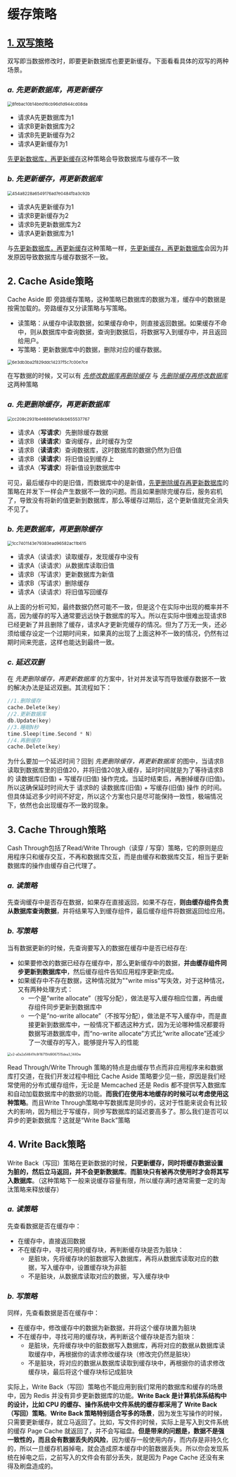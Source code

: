 # 缓存策略

## <u>1. 双写策略</u>

双写即当数据修改时，即要更新数据库也要更新缓存。下面看看具体的双写的两种场景。

### *a. 先更新数据库，再更新缓存*

<img src="image/8febac10b14bed16cb96d1d944cd08da.png" alt="8febac10b14bed16cb96d1d944cd08da" style="zoom: 67%;" />

- 请求A先更数据库为1
- 请求B更新数据库为2
- 请求B先更新缓存为2
- 请求A更新缓存为1

<u>先更新数据库，再更新缓存</u>这种策略会导致数据库与缓存不一致

### *b. 先更新缓存，再更新数据库*

<img src="image/454a8228a6549176ad7e0484fba3c92b.png" alt="454a8228a6549176ad7e0484fba3c92b" style="zoom:67%;" />

- 请求A先更新缓存为1
- 请求B更新缓存为2
- 请求B先更新数据库为2
- 请求A更新数据库为1

与<u>先更新数据库，再更新缓存</u>这种策略一样，<u>先更新缓存，再更新数据库</u>会因为并发原因导致数据库与缓存数据不一致。

## 2. Cache Aside策略

Cache Aside 即 旁路缓存策略，这种策略已数据库的数据为准，缓存中的数据是按需加载的。旁路缓存又分读策略与写策略。

- 读策略：从缓存中读取数据，如果缓存命中，则直接返回数据。如果缓存不命中，则从数据库中查询数据，查询到数据后，将数据写入到缓存中，并且返回给用户。
- 写策略：更新数据库中的数据，删除对应的缓存数据。

<img src="image/6e3db3ba2f829ddc14237f5c7c00e7ce.png" alt="6e3db3ba2f829ddc14237f5c7c00e7ce" style="zoom:67%;" />

在写数据的时候，又可以有 <u>*先修改数据库再删除缓存*</u> 与 <u>*先删除缓存再修改数据库*</u> 这两种策略

### *a. 先更删除缓存，再更新数据库*

<img src="image/cc208c2931b4e889d1a58cb655537767.png" alt="cc208c2931b4e889d1a58cb655537767" style="zoom:67%;" />

- 请求A（**写请求**）先删除缓存数据
- 请求B（**读请求**）查询缓存，此时缓存为空
- 请求B（**读请求**）查询数据库，这时数据库的数据仍然为旧值
- 请求B（**读请求**）将旧值设到缓存上
- 请求A（**写请求**）将新值设到数据库中

可见，最后缓存中的是旧值，而数据库中的是新值，<u>先更删除缓存再更新数据库</u>的策略在并发下一样会产生数据不一致的问题。而且如果删除完缓存后，服务宕机了，导致没有将新的值更新到数据库，那么等缓存过期后，这个更新值就完全消失不见了。

### *b. 先更数据库，再更删除缓存*

<img src="image/1cc7401143e79383ead96582ac11b615.png" alt="1cc7401143e79383ead96582ac11b615" style="zoom:67%;" />

- 请求A（读请求）读取缓存，发现缓存中没有
- 请求A（读请求）从数据库读取旧值
- 请求B（写请求）更新数据库为新值
- 请求B（写请求）删除缓存
- 请求A（读请求）将旧值写回缓存

从上面的分析可知，最终数据仍然可能不一致，但是这个在实际中出现的概率并不高，因为缓存的写入通常要远远快于数据库的写入。所以在实际中很难出现请求B已经更新了并且删除了缓存，请求A才更新完缓存的情况。但为了万无一失，还必须给缓存设定一个过期时间来，如果真的出现了上面这种不一致的情况，仍然有过期时间来兜底，这样也能达到最终一致。

### *c. 延迟双删*

在 *先更删除缓存，再更新数据库* 的方案中，针对并发读写而导致缓存数据不一致的解决办法是延迟双删。其流程如下：

```go
//1.删除缓存
cache.Delete(key)
//2.更新数据库
db.Update(key)
//3.睡眠N秒
time.Sleep(time.Second * N)
//4.再删缓存
cache.Delete(key)
```

为什么要加一个延迟时间？回到 *先更删除缓存，再更新数据库* 的图中，当请求B读取到数据库里的旧值20，并将旧值20放入缓存，延时时间就是为了等待请求B的 读数据库(旧值) + 写缓存(旧值) 操作完成。当延时结束后，再删掉缓存(旧值)。 所以这确保延时时间大于 请求B的 读数据库(旧值) + 写缓存(旧值) 操作 的时间。但具体延迟多少时间不好定，所以这个方案也只是尽可能保持一致性，极端情况下，依然也会出现缓存不一致的现象。

## 3. Cache Through策略

Cash Through包括了Read/Write Through（读穿 / 写穿）策略，它的原则是应用程序只和缓存交互，不再和数据库交互，而是由缓存和数据库交互，相当于更新数据库的操作由缓存自己代理了。

### *a. 读策略*

先查询缓存中是否存在数据，如果存在直接返回，如果不存在，**则由缓存组件负责从数据库查询数据**，并将结果写入到缓存组件，最后缓存组件将数据返回给应用。

### *b. 写策略*

当有数据更新的时候，先查询要写入的数据在缓存中是否已经存在:

- 如果要修改的数据已经存在缓存中，那么更新缓存中的数据，**并由缓存组件同步更新到数据库中**，然后缓存组件告知应用程序更新完成。
- 如果缓存中不存在数据，这种情况就为""write miss"写失效，对于这种情况，又有两种处理方式：
  - 一个是“write allocate”（按写分配），做法是写入缓存相应位置，再由缓存组件同步更新到数据库中
  - 一个是“no-write allocate”（不按写分配），做法是不写入缓存中，而是直接更新到数据库中，一般情况下都选这种方式，因为无论哪种情况都要将数据写进数据库中，而“no-write allocate”方式比“write allocate”还减少了一次缓存的写入，能够提升写入的性能

<img src="image/v2-a0a2a54641fc8f16715fd9067515dea3_1440w.jpeg" alt="v2-a0a2a54641fc8f16715fd9067515dea3_1440w" style="zoom: 50%;" />

Read Through/Write Through 策略的特点是由缓存节点而非应用程序来和数据库打交道，在我们开发过程中相比 Cache Aside 策略要少见一些，原因是我们经常使用的分布式缓存组件，无论是 Memcached 还是 Redis 都不提供写入数据库和自动加载数据库中的数据的功能。**而我们在使用本地缓存的时候可以考虑使用这种策略**。而且Write Through策略中写数据库是同步的，这对于性能来说会有比较大的影响，因为相比于写缓存，同步写数据库的延迟要高多了。那么我们是否可以异步的更新数据库？这就是“Write Back”策略

## 4. Write Back策略

Write Back（写回）策略在更新数据的时候，**只更新缓存，同时将缓存数据设置为脏的，然后立马返回，并不会更新数据库**。**而脏块只有被再次使用时才会将其写入数据库**。（这种策略下一般来说缓存容量有限，所以缓存满时通常需要一定的淘汰策略来释放缓存）

### *a. 读策略*

先查看数据是否在缓存中：

- 在缓存中，直接返回数据
- 不在缓存中，寻找可用的缓存块，再判断缓存块是否为脏块：
  - 是脏块，先将缓存块的脏数据写入数据库，再将从数据库读取对应的数据，写入缓存中，设置缓存块为非脏
  - 不是脏块，从数据库读取对应的数据，写入缓存块中

### *b. 写策略*

同样，先查看数据是否在缓存中：

- 在缓存中，修改缓存中的数据为新数据，并将这个缓存块置为脏块
- 不在缓存中，寻找可用的缓存块，再判断这个缓存块是否为脏块：
  - 是脏块，先将缓存块中的脏数据写入数据库，再将对应的数据从数据库读取缓存中，再根据你的请求修改缓存块（修改完仍然是脏块）
  - 不是脏块，将对应的数据从数据库读取到缓存块中，再根据你的请求修改缓存块，最后将这个缓存块标记成脏块

实际上，Write Back（写回）策略也不能应用到我们常用的数据库和缓存的场景中，因为 Redis 并没有异步更新数据库的功能。**Write Back 是计算机体系结构中的设计，比如 CPU 的缓存、操作系统中文件系统的缓存都采用了 Write Back（写回）策略**。**Write Back 策略特别适合写多的场景**，因为发生写操作的时候， 只需要更新缓存，就立马返回了。比如，写文件的时候，实际上是写入到文件系统的缓存 Page Cache 就返回了，并不会写磁盘。**但是带来的问题是，数据不是强一致性的，而且会有数据丢失的风险**，因为缓存一般使用内存，而内存是非持久化的，所以一旦缓存机器掉电，就会造成原本缓存中的脏数据丢失。所以你会发现系统在掉电之后，之前写入的文件会有部分丢失，就是因为 Page Cache 还没有来得及刷盘造成的。
